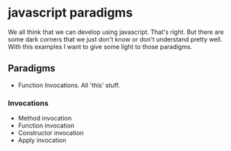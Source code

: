 # javascript paradigms
We all think that we can develop using javascript. That's right.
But there are some dark corners that we just don't know or don't understand pretty well.
With this examples I want to give some light to those paradigms.

## Paradigms
* Function Invocations. All 'this' stuff.

### Invocations
* Method invocation
* Function invocation
* Constructor invocation
* Apply invocation